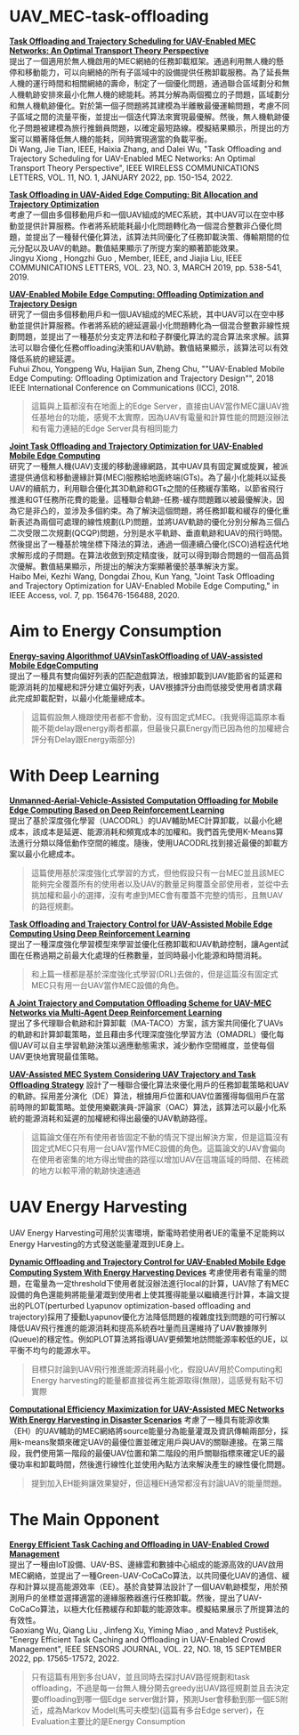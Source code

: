 # UAV_MEC-task-offloading
[**Task Offloading and Trajectory Scheduling for UAV-Enabled MEC Networks: An Optimal Transport Theory Perspective**](https://ieeexplore.ieee.org/document/9585571)   
提出了一個適用於無人機啟用的MEC網絡的任務卸載框架。通過利用無人機的懸停和移動能力，可以向網絡的所有子區域中的設備提供任務卸載服務。為了延長無人機的運行時間和相關網絡的壽命，制定了一個優化問題，通過聯合區域劃分和無人機軌跡安排來最小化無人機的總能耗。將其分解為兩個獨立的子問題，區域劃分和無人機軌跡優化。對於第一個子問題將其建模為半離散最優運輸問題，考慮不同子區域之間的流量平衡，並提出一個迭代算法來實現最優解。然後，無人機軌跡優化子問題被建模為旅行推銷員問題，以確定最短路線。模擬結果顯示，所提出的方案可以顯著降低無人機的能耗，同時實現適當的負載平衡。  
Di Wang, Jie Tian, IEEE, Haixia Zhang, and Dalei Wu, "Task Offloading and Trajectory Scheduling for UAV-Enabled MEC Networks: An Optimal Transport Theory Perspective", IEEE WIRELESS COMMUNICATIONS LETTERS, VOL. 11, NO. 1, JANUARY 2022, pp. 150-154, 2022.    

[**Task Offloading in UAV-Aided Edge Computing: Bit Allocation and Trajectory Optimization**](https://ieeexplore.ieee.org/document/8607062)  
考慮了一個由多個移動用戶和一個UAV組成的MEC系統，其中UAV可以在空中移動並提供計算服務。作者將系統能耗最小化問題轉化為一個混合整數非凸優化問題，並提出了一種替代優化算法，該算法共同優化了任務卸載決策、傳輸期間的位元分配以及UAV的軌跡。數值結果顯示了所提方案的顯著節能效果。  
Jingyu Xiong , Hongzhi Guo , Member, IEEE, and Jiajia Liu, IEEE COMMUNICATIONS LETTERS, VOL. 23, NO. 3, MARCH 2019, pp. 538-541, 2019.  

[**UAV-Enabled Mobile Edge Computing: Offloading Optimization and Trajectory Design**](https://ieeexplore.ieee.org/document/8422277)  
研究了一個由多個移動用戶和一個UAV組成的MEC系統，其中UAV可以在空中移動並提供計算服務。作者將系統的總延遲最小化問題轉化為一個混合整數非線性規劃問題，並提出了一種基於分支定界法和粒子群優化算法的混合算法來求解。該算法可以聯合優化任務offloading決策和UAV軌跡。數值結果顯示，該算法可以有效降低系統的總延遲。  
Fuhui Zhou, Yongpeng Wu, Haijian Sun, Zheng Chu, ""UAV-Enabled Mobile Edge Computing: Offloading Optimization and Trajectory Design"", 2018 IEEE International Conference on Communications (ICC), 2018.  
> 這篇與上篇都沒有在地面上的Edge Server，直接由UAV當作MEC讓UAV擔任基地台的功能，感覺不太實際，因為UAV有電量和計算性能的問題沒辦法和有電力連結的Edge Server具有相同能力

[**Joint Task Offloading and Trajectory Optimization for UAV-Enabled Mobile Edge Computing**](https://ieeexplore.ieee.org/document/8883173)  
研究了一種無人機(UAV)支援的移動邊緣網路，其中UAV具有固定翼或旋翼，被派遣提供通信和移動邊緣計算(MEC)服務給地面終端(GTs)。為了最小化能耗以延長UAV的續航力，利用聯合優化其3D軌跡和GTs之間的任務緩存策略，以節省飛行推進和GT任務所花費的能量。這種聯合軌跡-任務-緩存問題難以被最優解決，因為它是非凸的，並涉及多個約束。為了解決這個問題，將任務卸載和緩存的優化重新表述為兩個可處理的線性規劃(LP)問題，並將UAV軌跡的優化分別分解為三個凸二次受限二次規劃(QCQP)問題，分別是水平軌跡、垂直軌跡和UAV的飛行時間。然後提出了一種基於塊坐標下降法的算法，通過一個連續凸優化(SCO)過程迭代地求解形成的子問題。在算法收斂到預定精度後，就可以得到聯合問題的一個高品質次優解。數值結果顯示，所提出的解決方案顯著優於基準解決方案。  
Haibo Mei, Kezhi Wang, Dongdai Zhou, Kun Yang, "Joint Task Offloading and Trajectory Optimization for UAV-Enabled Mobile Edge Computing," in IEEE Access, vol. 7, pp. 156476-156488, 2020.

# Aim to Energy Consumption
[**Energy-saving Algorithmof UAVsinTaskOffloading of UAV-assisted Mobile EdgeComputing**](https://ieeexplore.ieee.org/document/9887499)  
提出了一種具有雙向偏好列表的匹配遊戲算法，根據卸載到UAV能節省的延遲和能源消耗的加權總和評分建立偏好列表，UAV根據評分由而低接受使用者請求藉此完成卸載配對，以最小化能量總成本。
> 這篇假設無人機跟使用者都不會動，沒有固定式MEC。(我覺得這篇原本看能不能delay跟energy兩者都贏，但最後只贏Energy而已因為他的加權總合評分有Delay跟Energy兩部分)

# With Deep Learning
[**Unmanned-Aerial-Vehicle-Assisted Computation Offloading for Mobile Edge Computing Based on Deep Reinforcement Learning**](https://ieeexplore.ieee.org/document/9212373)   
提出了基於深度強化學習（UACODRL）的UAV輔助MEC計算卸載，以最小化總成本，該成本是延遲、能源消耗和頻寬成本的加權和。我們首先使用K-Means算法進行分類以降低動作空間的維度。隨後，使用UACODRL找到接近最優的卸載方案以最小化總成本。
> 這篇使用基於深度強化式學習的方式，但他假設只有一台MEC並且該MEC能夠完全覆蓋所有的使用者以及UAV的數量足夠覆蓋全部使用者，並從中去挑加權和最小的選擇，沒有考慮到MEC會有覆蓋不完整的情形，且無UAV的路徑規劃。

[**Task Offloading and Trajectory Control for UAV-Assisted Mobile Edge Computing Using Deep Reinforcement Learning**](https://ieeexplore.ieee.org/document/9395130)   
提出了一種深度強化學習模型來學習並優化任務卸載和UAV軌跡控制，讓Agent試圖在任務過期之前最大化處理的任務數量，並同時最小化能源和時間消耗。
> 和上篇一樣都是基於深度強化式學習(DRL)去做的，但是這篇沒有固定式MEC只有用一台UAV當作MEC設備的角色。

[**A Joint Trajectory and Computation Offloading Scheme for UAV-MEC Networks via Multi-Agent Deep Reinforcement Learning**](https://ieeexplore.ieee.org/document/10278822)   
提出了多代理聯合軌跡和計算卸載（MA-TACO）方案，該方案共同優化了UAVs的軌跡和計算卸載策略，並且藉由多代理深度強化學習方法（OMADRL）優化每個UAV可以自主學習軌跡決策以適應動態需求，減少動作空間維度，並使每個UAV更快地實現最佳策略。

[**UAV-Assisted MEC System Considering UAV Trajectory and Task Offloading Strategy**](https://ieeexplore.ieee.org/document/10279045)
設計了一種聯合優化算法來優化用戶的任務卸載策略和UAV的軌跡。採用差分演化（DE）算法，根據用戶位置和UAV位置獲得每個用戶在當前時隙的卸載策略。並使用樂觀演員-評論家（OAC）算法，該算法可以最小化系統的能源消耗和延遲的加權總和得出最優的UAV軌跡路徑。
> 這篇論文僅在所有使用者皆固定不動的情況下提出解決方案，但是這篇沒有固定式MEC只有用一台UAV當作MEC設備的角色。這篇論文的UAV會偏向在使用者密集的地方得出彎曲的路徑以增加UAV在這塊區域的時間、在稀疏的地方以較平滑的軌跡快速通過

# UAV Energy Harvesting
UAV Energy Harvesting可用於災害環境，斷電時若使用者UE的電量不足能夠以Energy Harvesting的方式發送能量灌溉到UE身上。

[**Dynamic Offloading and Trajectory Control for UAV-Enabled Mobile Edge Computing System With Energy Harvesting Devices**](https://ieeexplore.ieee.org/document/9814972)
考慮使用者有電量的問題，在電量為一定threshold下使用者就沒辦法進行local的計算，UAV除了有MEC設備的角色還能夠將能量灌溉到使用者上使其獲得能量以繼續進行計算，本論文提出的PLOT(perturbed Lyapunov optimization-based offloading and trajectory)採用了擾動Lyapunov優化方法降低問題的複雜度找到問題的可行解以降低UAV飛行推進的能源消耗和提高系統吞吐量而且還維持了UAV數據隊列(Queue)的穩定性。例如PLOT算法將指導UAV更頻繁地訪問能源率較低的UE，以平衡不均勻的能源水平。
> 目標只討論到UAV飛行推進能源消耗最小化，假設UAV用於Computing和Energy harvesting的能量都直接從再生能源取得(無限)，這感覺有點不切實際

[**Computational Efficiency Maximization for UAV-Assisted MEC Networks With Energy Harvesting in Disaster Scenarios**](https://ieeexplore.ieee.org/document/9814972)
考慮了一種具有能源收集（EH）的UAV輔助的MEC網絡將source能量分為能量灌溉及資訊傳輸兩部分，採用k-means聚類來確定UAV的最優位置並確定用戶與UAV的關聯連接。在第三階段，我們使用第一階段的最優UAV位置和第二階段的用戶關聯指標來確定UE的最優功率和卸載時間，然後進行線性化並使用內點方法來解決產生的線性優化問題。
> 提到加入EH能夠讓效果變好，但這種EH通常都沒有討論UAV的能量問題。

# The Main Opponent
[**Energy Efficient Task Caching and Offloading in UAV-Enabled Crowd Management**](https://ieeexplore.ieee.org/document/9804231)  
提出了一種由IoT設備、UAV-BS、邊緣雲和數據中心組成的能源高效的UAV啟用MEC網絡，並提出了一種Green-UAV-CoCaCo算法，以共同優化UAV的通信、緩存和計算以提高能源效率（EE）。基於貪婪算法設計了一個UAV軌跡模型，用於預測用戶的坐標並選擇適當的邊緣服務器進行任務卸載。然後，提出了UAV-CoCaCo算法，以極大化任務緩存和卸載的能源效率。模擬結果展示了所提算法的有效性。  
Gaoxiang Wu, Qiang Liu , Jinfeng Xu, Yiming Miao , and Matevž Pustišek, "Energy Efficient Task Caching and Offloading in UAV-Enabled Crowd Management", IEEE SENSORS JOURNAL, VOL. 22, NO. 18, 15 SEPTEMBER 2022, pp. 17565-17572, 2022.  
> 只有這篇有用到多台UAV，並且同時去探討UAV路徑規劃和task offloading，不過是每一台無人機分開去greedy出UAV路徑規劃並且去決定要offloading到哪一個Edge server做計算，預測User會移動到那一個ES附近，成為Markov Model(馬可夫模型)(這篇有多台Edge server)，在Evaluation主要比的是Energy Consumption

